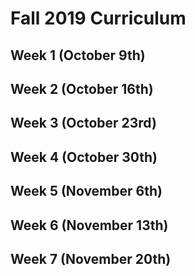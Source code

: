 # Fall 2019 Curriculum

## Week 1 (October 9th)

## Week 2 (October 16th)

## Week 3 (October 23rd)

## Week 4 (October 30th)

## Week 5 (November 6th)

## Week 6 (November 13th)

## Week 7 (November 20th)
